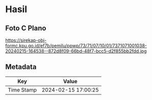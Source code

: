 # Hasil

## Foto C Plano

https://sirekap-obj-formc.kpu.go.id/ef7b/pemilu/ppwp/73/71/07/10/01/7371071001038-20240215-164538--872d8f09-66bd-48f7-bcc5-d2f855bb2fdd.jpg


## Metadata

| Key        | Value               |
| ---------- | ------------------- |
| Time Stamp | 2024-02-15 17:00:25 |



